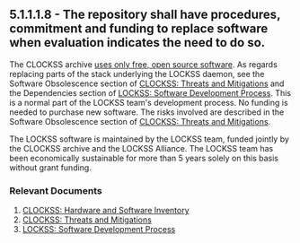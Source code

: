 ## 5.1.1.1.8 - The repository shall have procedures, commitment and funding to replace software when evaluation indicates the need to do so.

The CLOCKSS archive [uses only free, open source
software](CLOCKSS:_Hardware_and_Software_Inventory#Software "wikilink").
As regards replacing parts of the stack underlying the LOCKSS daemon,
see the Software Obsolescence section of [CLOCKSS: Threats and
Mitigations](CLOCKSS:_Threats_and_Mitigations#Software_Obsolescence "wikilink")
and the Dependencies section of [LOCKSS: Software Development
Process](LOCKSS:_Software_Development_Process#Dependencies "wikilink").
This is a normal part of the LOCKSS team's development process. No
funding is needed to purchase new software. The risks involved are
described in the Software Obsolescence section of [CLOCKSS: Threats and
Mitigations](CLOCKSS:_Threats_and_Mitigations#Software_Obsolescence "wikilink").

The LOCKSS software is maintained by the LOCKSS team, funded jointly by
the CLOCKSS archive and the LOCKSS Alliance. The LOCKSS team has been
economically sustainable for more than 5 years solely on this basis
without grant funding.

### Relevant Documents

1.  [CLOCKSS: Hardware and Software
    Inventory](CLOCKSS:_Hardware_and_Software_Inventory "wikilink")
2.  [CLOCKSS: Threats and
    Mitigations](CLOCKSS:_Threats_and_Mitigations "wikilink")
3.  [LOCKSS: Software Development
    Process](LOCKSS:_Software_Development_Process "wikilink")